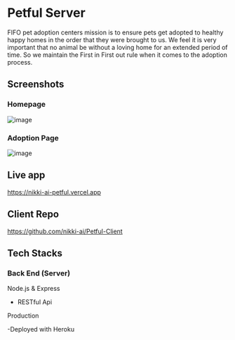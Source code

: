 # Petful Server

FIFO pet adoption centers mission is to ensure pets get adopted to healthy happy homes in the order that they were brought to us. We feel it is very important that no animal be without a loving home for an extended period of time. So we maintain the First in First out rule when it comes to the adoption process.

## Screenshots

### Homepage
![image](https://user-images.githubusercontent.com/72418388/110384085-ca86b000-8022-11eb-9c00-289664649ca4.png)

### Adoption Page
![image](https://user-images.githubusercontent.com/72418388/110373826-8e991e00-8015-11eb-838e-47196c400b61.png)

## Live app
https://nikki-ai-petful.vercel.app

## Client Repo
https://github.com/nikki-ai/Petful-Client

## Tech Stacks

### Back End (Server)
Node.js & Express

- RESTful Api

Production

-Deployed with Heroku
